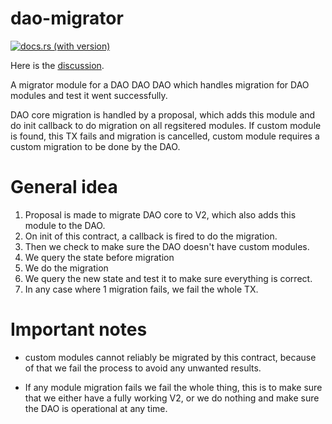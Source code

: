 # dao-migrator

[![docs.rs (with version)](https://img.shields.io/docsrs/dao-migrator/2.2.0)](https://docs.rs/dao-migrator/2.2.0/dao_migrator/)

Here is the [discussion](https://github.com/DA0-DA0/dao-contracts/discussions/607).

A migrator module for a DAO DAO DAO which handles migration for DAO modules 
and test it went successfully.

DAO core migration is handled by a proposal, which adds this module and do
init callback to do migration on all regsitered modules.
If custom module is found, this TX fails and migration is cancelled, custom
module requires a custom migration to be done by the DAO.

# General idea
1. Proposal is made to migrate DAO core to V2, which also adds this module to the DAO.
2. On init of this contract, a callback is fired to do the migration.
3. Then we check to make sure the DAO doesn't have custom modules.
4. We query the state before migration
5. We do the migration
6. We query the new state and test it to make sure everything is correct.
7. In any case where 1 migration fails, we fail the whole TX.

# Important notes
* custom modules cannot reliably be migrated by this contract, 
because of that we fail the process to avoid any unwanted results.

* If any module migration fails we fail the whole thing, 
this is to make sure that we either have a fully working V2,
or we do nothing and make sure the DAO is operational at any time.